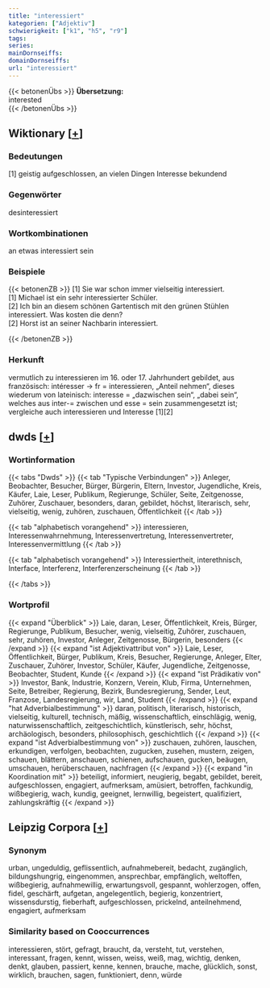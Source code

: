 ```yaml
---
title: "interessiert"
kategorien: ["Adjektiv"]
schwierigkeit: ["k1", "h5", "r9"]
tags:
series:
mainDornseiffs:
domainDornseiffs:
url: "interessiert"
---
```


{{< betonenÜbs >}}
**Übersetzung:**  
interested  
{{< /betonenÜbs >}}

## Wiktionary [[+](https://de.wiktionary.org/wiki/interessiert)]

### Bedeutungen
[1] geistig aufgeschlossen, an vielen Dingen Interesse bekundend  

### Gegenwörter
desinteressiert  

### Wortkombinationen
an etwas interessiert sein  

### Beispiele
{{< betonenZB >}}
[1] Sie war schon immer vielseitig interessiert.  
[1] Michael ist ein sehr interessierter Schüler.  
[2] Ich bin an diesem schönen Gartentisch mit den grünen Stühlen interessiert. Was kosten die denn?  
[2] Horst ist an seiner Nachbarin interessiert.  

{{< /betonenZB >}}
### Herkunft
vermutlich zu interessieren im 16. oder 17. Jahrhundert gebildet, aus französisch: intéresser → fr  = interessieren, „Anteil nehmen“, dieses wiederum von lateinisch: interesse = „dazwischen sein“, „dabei sein“, welches aus inter-= zwischen und esse = sein zusammengesetzt ist;  vergleiche auch interessieren und Interesse [1][2]  



## dwds [[+](https://www.dwds.de/wb/interessiert)]

### Wortinformation
{{< tabs "Dwds" >}}
{{< tab "Typische Verbindungen" >}}
Anleger, Beobachter, Besucher, Bürger, Bürgerin, Eltern, Investor, Jugendliche, Kreis, Käufer, Laie, Leser, Publikum, Regierunge, Schüler, Seite, Zeitgenosse, Zuhörer, Zuschauer, besonders, daran, gebildet, höchst, literarisch, sehr, vielseitig, wenig, zuhören, zuschauen, Öffentlichkeit
{{< /tab >}}

{{< tab "alphabetisch vorangehend" >}}
interessieren, Interessenwahrnehmung, Interessenvertretung, Interessenvertreter, Interessenvermittlung
{{< /tab >}}

{{< tab "alphabetisch vorangehend" >}}
Interessiertheit, interethnisch, Interface, Interferenz, Interferenzerscheinung
{{< /tab >}}

{{< /tabs >}}

### Wortprofil
{{< expand "Überblick" >}} Laie, daran, Leser, Öffentlichkeit, Kreis, Bürger, Regierunge, Publikum, Besucher, wenig, vielseitig, Zuhörer, zuschauen, sehr, zuhören, Investor, Anleger, Zeitgenosse, Bürgerin, besonders {{< /expand >}}
{{< expand "ist Adjektivattribut von" >}} Laie, Leser, Öffentlichkeit, Bürger, Publikum, Kreis, Besucher, Regierunge, Anleger, Elter, Zuschauer, Zuhörer, Investor, Schüler, Käufer, Jugendliche, Zeitgenosse, Beobachter, Student, Kunde {{< /expand >}}
{{< expand "ist Prädikativ von" >}} Investor, Bank, Industrie, Konzern, Verein, Klub, Firma, Unternehmen, Seite, Betreiber, Regierung, Bezirk, Bundesregierung, Sender, Leut, Franzose, Landesregierung, wir, Land, Student {{< /expand >}}
{{< expand "hat Adverbialbestimmung" >}} daran, politisch, literarisch, historisch, vielseitig, kulturell, technisch, mäßig, wissenschaftlich, einschlägig, wenig, naturwissenschaftlich, zeitgeschichtlich, künstlerisch, sehr, höchst, archäologisch, besonders, philosophisch, geschichtlich {{< /expand >}}
{{< expand "ist Adverbialbestimmung von" >}} zuschauen, zuhören, lauschen, erkundigen, verfolgen, beobachten, zugucken, zusehen, mustern, zeigen, schauen, blättern, anschauen, schienen, aufschauen, gucken, beäugen, umschauen, herüberschauen, nachfragen {{< /expand >}}
{{< expand "in Koordination mit" >}} beteiligt, informiert, neugierig, begabt, gebildet, bereit, aufgeschlossen, engagiert, aufmerksam, amüsiert, betroffen, fachkundig, wißbegierig, wach, kundig, geeignet, lernwillig, begeistert, qualifiziert, zahlungskräftig {{< /expand >}}

## Leipzig Corpora [[+](https://corpora.uni-leipzig.de/en/res?word=interessiert&corpusId=deu_newscrawl-public_2018)]


### Synonym
urban, ungeduldig, geflissentlich, aufnahmebereit, bedacht, zugänglich, bildungshungrig, eingenommen, ansprechbar, empfänglich, weltoffen, wißbegierig, aufnahmewillig, erwartungsvoll, gespannt, wohlerzogen, offen, fidel, geschärft, aufgetan, angelegentlich, begierig, konzentriert, wissensdurstig, fieberhaft, aufgeschlossen, prickelnd, anteilnehmend, engagiert, aufmerksam


### Similarity based on Cooccurrences
interessieren, stört, gefragt, braucht, da, versteht, tut, verstehen, interessant, fragen, kennt, wissen, weiss, weiß, mag, wichtig, denken, denkt, glauben, passiert, kenne, kennen, brauche, mache, glücklich, sonst, wirklich, brauchen, sagen, funktioniert, denn, würde

